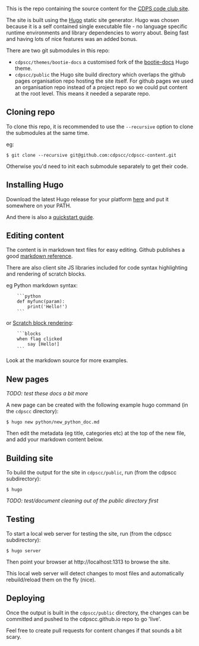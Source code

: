 This is the repo containing the source content for the [CDPS code club site](https://cdpscc.github.io). 

The site is built using the [Hugo](https://gohugo.io/) static site generator. Hugo was chosen because it is a self contained single executable file - no language specific runtime environments and library dependencies to worry about. Being fast and having lots of nice features was an added bonus.

There are two git submodules in this repo:
* `cdpscc/themes/bootie-docs` a customised fork of the [bootie-docs](https://github.com/key-amb/hugo-theme-bootie-docs) Hugo theme.
* `cdpscc/public` the Hugo site build directory which overlaps the github pages organisation repo hosting the site itself. For github pages we used an organisation repo instead of a project repo so we could put content at the root level. This means it needed a separate repo.

## Cloning repo

To clone this repo, it is recommended to use the `--recursive` option to clone the submodules at the same time.

eg:
```
$ git clone --recursive git@github.com:cdpscc/cdpscc-content.git
```

Otherwise you'd need to init each submodule separately to get their code.

## Installing Hugo

Download the latest Hugo release for your platform [here](https://github.com/spf13/hugo/releases) and put it somewhere on your PATH.

And there is also a [quickstart guide](https://gohugo.io/overview/quickstart/).

## Editing content

The content is in markdown text files for easy editing. Github publishes a good [markdown reference](https://guides.github.com/features/mastering-markdown/).

There are also client site JS libraries included for code syntax highlighting and rendering of scratch blocks.

eg Python markdown syntax:
```
    ```python
    def myfunc(param):
        print('Hello!')
    ```
```
or [Scratch block rendering](https://wiki.scratch.mit.edu/wiki/Block_Plugin):
```
    ```blocks
    when flag clicked
        say [Hello!]
    ```
```
Look at the markdown source for more examples.

## New pages

_TODO: test these docs a bit more_

A new page can be created with the following example hugo command (in the `cdpscc` directory):
```
$ hugo new python/new_python_doc.md
```
Then edit the metadata (eg title, categories etc) at the top of the new file, and add your markdown content below.

## Building site

To build the output for the site in `cdpscc/public`, run (from the cdpscc subdirectory):
```
$ hugo
```

_TODO: test/document cleaning out of the public directory first_

## Testing

To start a local web server for testing the site, run (from the cdpscc subdirectory):
```
$ hugo server
```
Then point your browser at http://localhost:1313 to browse the site.

This local web server will detect changes to most files and automatically rebuild/reload them on the fly (nice).

## Deploying

Once the output is built in the `cdpscc/public` directory, the changes can be committed and pushed to the cdpscc.github.io repo to go 'live'.

Feel free to create pull requests for content changes if that sounds a bit scary.
